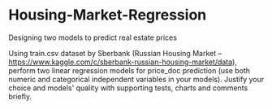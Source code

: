# Housing-Market-Regression
Designing two models to predict real estate prices

Using train.csv dataset by Sberbank (Russian Housing Market – https://www.kaggle.com/c/sberbank-russian-housing-market/data), perform two linear regression models for price_doc prediction (use both numeric and categorical independent variables in your models). Justify your choice and models' quality with supporting tests, charts and comments briefly.
